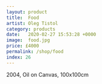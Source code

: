 ```yaml
---
layout: product
title:  Food
artist: Oleg Tistol
category: products
date:   2020-02-27 15:53:28 +0000
image:  food.jpg
price: £4000
permalink: /shop/food
index: 26
---
```

2004, Oil on Canvas, 100x100cm
